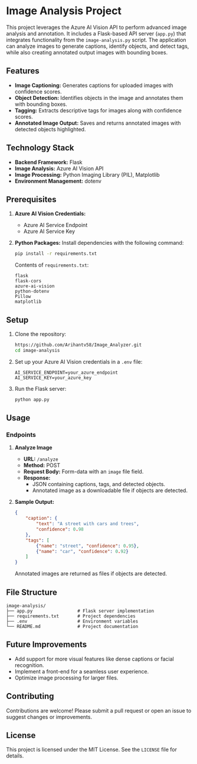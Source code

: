 # Image Analysis Project

This project leverages the Azure AI Vision API to perform advanced image analysis and annotation. It includes a Flask-based API server (`app.py`) that integrates functionality from the `image-analysis.py` script. The application can analyze images to generate captions, identify objects, and detect tags, while also creating annotated output images with bounding boxes.

## Features

- **Image Captioning:** Generates captions for uploaded images with confidence scores.
- **Object Detection:** Identifies objects in the image and annotates them with bounding boxes.
- **Tagging:** Extracts descriptive tags for images along with confidence scores.
- **Annotated Image Output:** Saves and returns annotated images with detected objects highlighted.

## Technology Stack

- **Backend Framework:** Flask
- **Image Analysis:** Azure AI Vision API
- **Image Processing:** Python Imaging Library (PIL), Matplotlib
- **Environment Management:** dotenv

## Prerequisites

1. **Azure AI Vision Credentials:**
   - Azure AI Service Endpoint
   - Azure AI Service Key

2. **Python Packages:** Install dependencies with the following command:
   ```bash
   pip install -r requirements.txt
   ```

   Contents of `requirements.txt`:
   ```
   flask
   flask-cors
   azure-ai-vision
   python-dotenv
   Pillow
   matplotlib
   ```

## Setup

1. Clone the repository:
   ```bash
   https://github.com/Arihantv58/Image_Analyzer.git
   cd image-analysis
   ```

2. Set up your Azure AI Vision credentials in a `.env` file:
   ```env
   AI_SERVICE_ENDPOINT=your_azure_endpoint
   AI_SERVICE_KEY=your_azure_key
   ```

3. Run the Flask server:
   ```bash
   python app.py
   ```

## Usage

### Endpoints

1. **Analyze Image**
   - **URL:** `/analyze`
   - **Method:** POST
   - **Request Body:** Form-data with an `image` file field.
   - **Response:**
     - JSON containing captions, tags, and detected objects.
     - Annotated image as a downloadable file if objects are detected.

2. **Sample Output:**
   ```json
   {
       "caption": {
           "text": "A street with cars and trees",
           "confidence": 0.98
       },
       "tags": [
           {"name": "street", "confidence": 0.95},
           {"name": "car", "confidence": 0.92}
       ]
   }
   ```
   Annotated images are returned as files if objects are detected.

## File Structure

```
image-analysis/
├── app.py                 # Flask server implementation
├── requirements.txt       # Project dependencies
├── .env                   # Environment variables
└── README.md              # Project documentation
```

## Future Improvements

- Add support for more visual features like dense captions or facial recognition.
- Implement a front-end for a seamless user experience.
- Optimize image processing for larger files.

## Contributing

Contributions are welcome! Please submit a pull request or open an issue to suggest changes or improvements.

## License

This project is licensed under the MIT License. See the `LICENSE` file for details.


